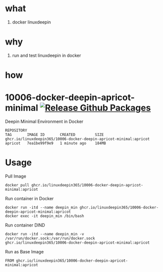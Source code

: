 # what

1. docker linuxdeepin


# why

1. run and test linuxdeepin in docker



# how






# 10006-docker-deepin-apricot-minimal [![Release Github Packages](https://github.com/linuxdeepin365/10006-docker-deepin-apricot-minimal/actions/workflows/release.yml/badge.svg)](https://github.com/linuxdeepin365/10006-docker-deepin-apricot-minimal/actions/workflows/release.yml)
Deepin Minimal Environment in Docker 


```
REPOSITORY                                                           TAG       IMAGE ID       CREATED         SIZE
ghcr.io/linuxdeepin365/10006-docker-deepin-apricot-minimal:apricot   apricot   7ea1be99f9e9   1 minute ago    184MB
```

# Usage

Pull Image
```
docker pull ghcr.io/linuxdeepin365/10006-docker-deepin-apricot-minimal:apricot
```

Run container in Docker
```
docker run -itd --name deepin_min ghcr.io/linuxdeepin365/10006-docker-deepin-apricot-minimal:apricot
docker exec -it deepin_min /bin/bash
```

Run container DIND
```
docker run -itd --name deepin_min -v /var/run/docker.sock:/var/run/docker.sock ghcr.io/linuxdeepin365/10006-docker-deepin-apricot-minimal:apricot
```

Run as Base Image
```
FROM ghcr.io/linuxdeepin365/10006-docker-deepin-apricot-minimal:apricot
```

